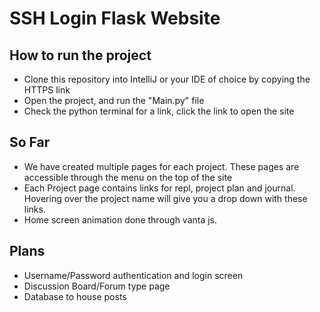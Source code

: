 # SSH Login Flask Website
## How to run the project
- Clone this repository into IntelliJ or your IDE of choice by copying the HTTPS link
- Open the project, and run the "Main.py" file
- Check the python terminal for a link, click the link to open the site

## So Far
- We have created multiple pages for each project. These pages are accessible through the menu on the top of the site
- Each Project page contains links for repl, project plan and journal. Hovering over the project name will give you a drop down with these links.
- Home screen animation done through vanta js.

## Plans
- Username/Password authentication and login screen
- Discussion Board/Forum type page
- Database to house posts
